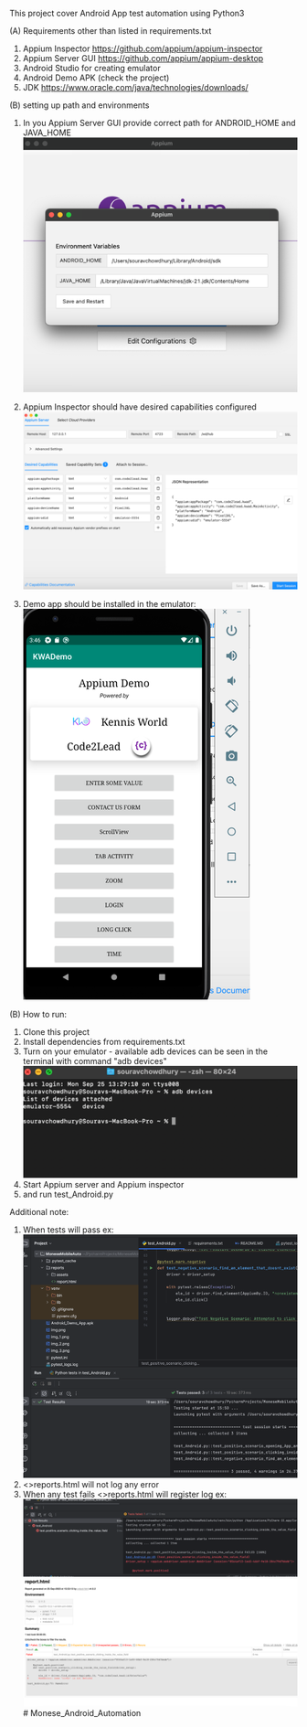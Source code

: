 This project cover Android App test automation using Python3

(A)
Requirements other than listed in requirements.txt
1. Appium Inspector https://github.com/appium/appium-inspector
2. Appium Server GUI https://github.com/appium/appium-desktop
3. Android Studio for creating emulator
4. Android Demo APK (check the project)
5. JDK https://www.oracle.com/java/technologies/downloads/

(B) 
setting up path and environments
1. In you Appium Server GUI provide 
   correct path for ANDROID_HOME and JAVA_HOME
![img.png](img.png)

2. Appium Inspector should have desired capabilities configured
   ![img_1.png](img_1.png)

3. Demo app should be installed in the emulator:
   ![img_2.png](img_2.png)




(B)
How to run:
1. Clone this project
2. Install dependencies from requirements.txt
3. Turn on your emulator - available adb devices can be seen
   in the terminal with command "adb devices"
   ![img_3.png](img_3.png)
4. Start Appium server and Appium inspector
5. and run test_Android.py

Additional note: 

1. When tests will pass
  ex: 
![img_4.png](img_4.png)
2. <>reports.html will not log any error
3. When any test fails <>reports.html will register log
 ex: 
 ![img_5.png](img_5.png)
![img_6.png](img_6.png)# Monese_Android_Automation
